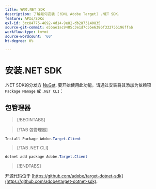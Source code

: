 ```yaml
---
title: 安装.NET SDK
description: 了解如何安装 [!DNL Adobe Target] .NET SDK.
feature: APIs/SDKs
exl-id: 3cc84775-4692-4d14-9e82-db2873140835
source-git-commit: e5bae1ac9485c3e1d7c55e6386f332755196ffab
workflow-type: tm+mt
source-wordcount: '60'
ht-degree: 0%

---
```


# 安装.NET SDK

.NET SDK的分发方 [NuGet](https://www.nuget.org/packages/Adobe.Target.Client). 要开始使用此功能，请通过安装将其添加为依赖项 `Package Manage` 或 `.NET CLI`：

## 包管理器

>[!BEGINTABS]

>[!TAB 包管理器]

```csharp {line-numbers="true"}
Install-Package Adobe.Target.Client
```

>[!TAB .NET CLI]

```csharp {line-numbers="true"}
dotnet add package Adobe.Target.Client
```

>[!ENDTABS]

开源代码位于 [https://github.com/adobe/target-dotnet-sdk](https://github.com/adobe/target-dotnet-sdk).
